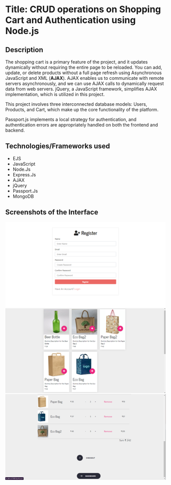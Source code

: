 # Title: CRUD operations on Shopping Cart and Authentication using Node.js

## Description
The shopping cart is a primary feature of the project, and it updates dynamically without requiring the entire page to be reloaded. You can add, update, or delete products without a full page refresh using Asynchronous JavaScript and XML (**AJAX**). AJAX enables us to communicate with remote servers asynchronously, and we can use AJAX calls to dynamically request data from web servers. jQuery, a JavaScript framework, simplifies AJAX implementation, which is utilized in this project.

This project involves three interconnected database models: Users, Products, and Cart, which make up the core functionality of the platform.

Passport.js implements a local strategy for authentication, and authentication errors are appropriately handled on both the frontend and backend.

## Technologies/Frameworks used 
* EJS
* JavaScript
* Node.Js
* Express.Js
* AJAX 
* jQuery
* Passport.Js
* MongoDB

## Screenshots of the Interface
![](https://github.com/Bakul-G/cart-crud-auth/blob/Main/images/register.png)
![](https://github.com/Bakul-G/cart-crud-auth/blob/Main/images/shopping1.png)
![](https://github.com/Bakul-G/cart-crud-auth/blob/Main/images/shopping2.png)
